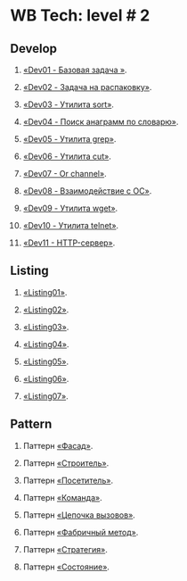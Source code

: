 # WB Tech: level # 2

## Develop

1. [«Dev01 - Базовая задача »](https://github.com/verysaddrug/WBTech-L2/blob/main/develop/dev01/task.go). 
    
2. [«Dev02 - Задача на распаковку»](https://github.com/verysaddrug/WBTech-L2/blob/main/develop/dev02/task.go). 
    
3. [«Dev03 - Утилита sort»](https://github.com/verysaddrug/WBTech-L2/blob/main/develop/dev03/task.go). 
    
4. [«Dev04 - Поиск анаграмм по словарю»](https://github.com/verysaddrug/WBTech-L2/blob/main/develop/dev04/task.go). 
    
5. [«Dev05 - Утилита grep»](https://github.com/verysaddrug/WBTech-L2/blob/main/develop/dev05/task.go). 
    
6. [«Dev06 - Утилита cut»](https://github.com/verysaddrug/WBTech-L2/blob/main/develop/dev06/task.go). 
    
7. [«Dev07 - Or channel»](https://github.com/verysaddrug/WBTech-L2/blob/main/develop/dev07/task.go). 
    
8. [«Dev08 - Взаимодействие с ОС»](https://github.com/verysaddrug/WBTech-L2/blob/main/develop/dev08/task.go). 
    
9. [«Dev09 - Утилита wget»](https://github.com/verysaddrug/WBTech-L2/blob/main/develop/dev09/task.go). 
    
10. [«Dev10 - Утилита telnet»](https://github.com/verysaddrug/WBTech-L2/blob/main/develop/dev10/task.go). 
    
11. [«Dev11 - HTTP-сервер»](https://github.com/verysaddrug/WBTech-L2/blob/main/develop/dev11/task.go). 
   
## Listing

1. [«Listing01»](https://github.com/verysaddrug/WBTech-L2/blob/main/listing/listing01/listing01.md). 
    
2. [«Listing02»](https://github.com/verysaddrug/WBTech-L2/blob/main/listing/listing02/listing02.md). 
    
3. [«Listing03»](https://github.com/verysaddrug/WBTech-L2/blob/main/listing/listing03/listing03.md). 
    
4. [«Listing04»](https://github.com/verysaddrug/WBTech-L2/blob/main/listing/listing04/listing04.md). 
    
5. [«Listing05»](https://github.com/verysaddrug/WBTech-L2/blob/main/listing/listing05/listing05.md). 
    
6. [«Listing06»](https://github.com/verysaddrug/WBTech-L2/blob/main/listing/listing06/listing06.md). 
    
7. [«Listing07»](https://github.com/verysaddrug/WBTech-L2/blob/main/listing/listing07/listing07.md). 

## Pattern

1. Паттерн [«Фасад»](https://github.com/verysaddrug/WBTech-L2/blob/main/pattern/01_facade/main.go). 
    
2. Паттерн [«Строитель»](https://github.com/verysaddrug/WBTech-L2/blob/main/pattern/02_builder/main.go). 
    
3. Паттерн [«Посетитель»](https://github.com/verysaddrug/WBTech-L2/blob/main/pattern/03_visitor/main.go). 
    
4. Паттерн [«Команда»](https://github.com/verysaddrug/WBTech-L2/blob/main/pattern/04_command/main.go). 
    
5. Паттерн [«Цепочка вызовов»](https://github.com/verysaddrug/WBTech-L2/blob/main/pattern/05_chain_of_resp/main.go). 
    
6. Паттерн  [«Фабричный метод»](https://github.com/verysaddrug/WBTech-L2/blob/main/pattern/06_factory_method/main.go). 
    
7. Паттерн [«Стратегия»](https://github.com/verysaddrug/WBTech-L2/blob/main/pattern/07_strategy/main.go). 
    
8. Паттерн [«Состояние»](https://github.com/verysaddrug/WBTech-L2/blob/main/pattern/08_state/main.go).
